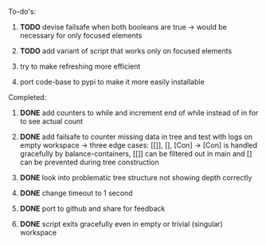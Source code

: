 To-do\'s:

1.  **TODO** devise failsafe when both booleans are true -\>
    would be necessary for only focused elements

2.  **TODO** add variant of script that works only on focused
    elements

3.  try to make refreshing more efficient

4.  port code-base to pypi to make it more easily installable

Completed:

1.  **DONE** add counters to while and increment end of while
    instead of in for to see actual count

2.  **DONE** add failsafe to counter missing data in tree and
    test with logs on empty workspace -\> three edge cases: \[\[\]\],
    \[\], \[Con\] -\> \[Con\] is handled gracefully by
    balance-containers, \[\[\]\] can be filtered out in main and \[\]
    can be prevented during tree construction

3.  **DONE** look into problematic tree structure not showing
    depth correctly

4.  **DONE** change timeout to 1 second

5.  **DONE** port to github and share for feedback

6.  **DONE** script exits gracefully even in empty or trivial
    (singular) workspace
